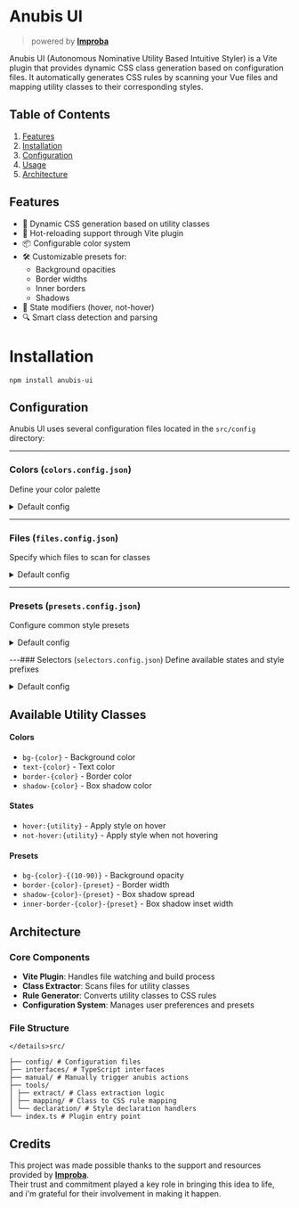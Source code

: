# Anubis UI
> powered by [__Improba__](https://improba.fr/)

Anubis UI (Autonomous Nominative Utility Based Intuitive Styler) is a Vite plugin that provides dynamic CSS class generation based on configuration files. It automatically generates CSS rules by scanning your Vue files and mapping utility classes to their corresponding styles.

## Table of Contents
1. [Features](#features)
2. [Installation](#installation)
3. [Configuration](#configuration)
4. [Usage](#usage)
5. [Architecture](#architecture)

## Features
- 🎨 Dynamic CSS generation based on utility classes
- 🔄 Hot-reloading support through Vite plugin
- 📦 Configurable color system
- 🛠️ Customizable presets for:
  - Background opacities
  - Border widths
  - Inner borders
  - Shadows
- 🎯 State modifiers (hover, not-hover)
- 🔍 Smart class detection and parsing

# Installation
`npm install anubis-ui`

## Configuration
Anubis UI uses several configuration files located in the `src/config` directory:

---
### Colors (`colors.config.json`)
Define your color palette
<details>
<summary>Default config</summary>

```json
[
  "primary",
  "secondary",
  "accent",
  "neutral",
  "success",
  "warning",
  "danger"
]
```
</details>

---
### Files (`files.config.json`)
Specify which files to scan for classes
<details>
<summary>Default config</summary>

```json
{
  "targets": [
    "/.vue"
  ]
}
```
</details>

---
### Presets (`presets.config.json`)
Configure common style presets
<details>
<summary>Default config</summary>

```json
{
  "border": [
    { "default": "4px" },
    { "thinest": "1px" },
    { "thiner": "2px" },
    { "thin": "3px" },
    { "thick": "6px" },
    { "thicker": "8px" },
    { "thickest": "10px" },
  ],

  "innerBorder": [
    { "default": "4px" },
    { "thinest": "1px" },
    { "thiner": "2px" },
    { "thin": "3px" },
    { "thick": "6px" },
    { "thicker": "8px" },
    { "thickest": "10px" },
  ],

  "shadow": [
    { "default": "0px 0px 7px 1px" },
    { "densest": "0px 0px 3px 1px" },
    { "denser": "0px 0px 5px 1px" },
    { "dense": "0px 0px 5px 1px" },
    { "wide": "0px 0px 10px 1px" },
    { "wider": "0px 0px 15px 1px" },
    { "widest": "0px 0px 20px 1px" }
  ]
}
```
</details>


---### Selectors (`selectors.config.json`)
Define available states and style prefixes

<details>
<summary>Default config</summary>

```json
{
  "states": [
      "hover",
      "not-hover"
  ],
  "prefixes": [
      "bg",
      "text",
      "border",
      "inner-border",
      "shadow"
  ]
}
```
</details>


## Available Utility Classes
#### Colors
- `bg-{color}` - Background color
- `text-{color}` - Text color
- `border-{color}` - Border color
- `shadow-{color}` - Box shadow color

#### States
- `hover:{utility}` - Apply style on hover
- `not-hover:{utility}` - Apply style when not hovering

#### Presets
- `bg-{color}-{(10-90)}` - Background opacity
- `border-{color}-{preset}` - Border width
- `shadow-{color}-{preset}` - Box shadow spread
- `inner-border-{color}-{preset}` - Box shadow inset width

## Architecture
### Core Components
- **Vite Plugin**: Handles file watching and build process
- **Class Extractor**: Scans files for utility classes
- **Rule Generator**: Converts utility classes to CSS rules
- **Configuration System**: Manages user preferences and presets

### File Structure
```
</details>src/

├── config/ # Configuration files
├── interfaces/ # TypeScript interfaces
├── manual/ # Manually trigger anubis actions
├── tools/
│ ├── extract/ # Class extraction logic
│ ├── mapping/ # Class to CSS rule mapping
│ └── declaration/ # Style declaration handlers
└── index.ts # Plugin entry point
```


## Credits

This project was made possible thanks to the support and resources provided by [__Improba__](https://improba.fr/).
<br />
Their trust and commitment played a key role in bringing this idea to life, and i'm grateful for their involvement in making it happen.